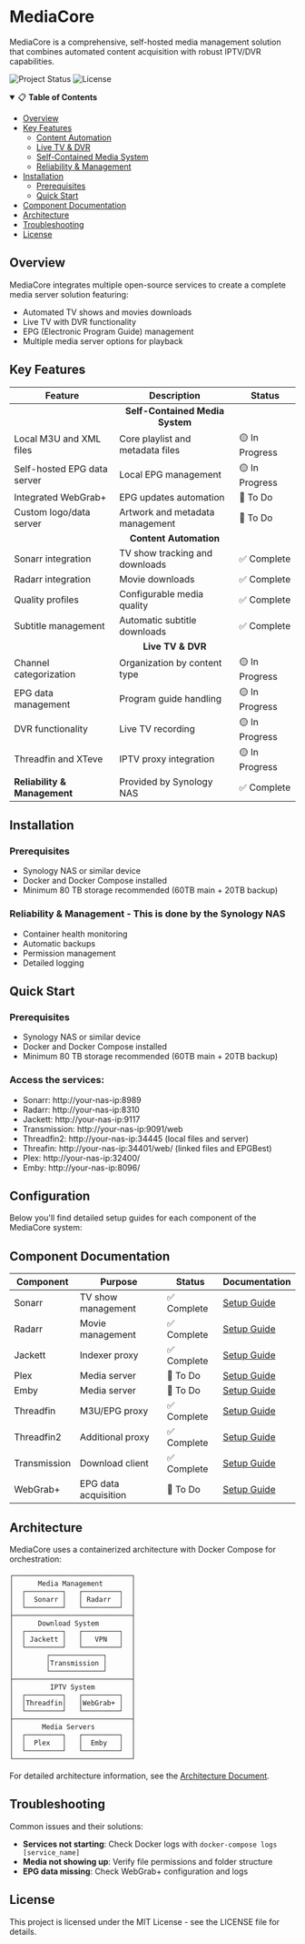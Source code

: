 # MediaCore

MediaCore is a comprehensive, self-hosted media management solution that combines automated content acquisition with robust IPTV/DVR capabilities.

![Project Status](https://img.shields.io/badge/status-beta-yellow)
![License](https://img.shields.io/badge/license-MIT-blue)

<details open>
<summary>📋 <b>Table of Contents</b></summary>

- [Overview](#overview)
- [Key Features](#key-features)
  - [Content Automation](#content-automation)
  - [Live TV & DVR](#live-tv--dvr)
  - [Self-Contained Media System](#self-contained-media-system)
  - [Reliability & Management](#reliability--management)
- [Installation](#installation)
  - [Prerequisites](#prerequisites)
  - [Quick Start](#quick-start)
- [Component Documentation](#component-documentation)
- [Architecture](#architecture)
- [Troubleshooting](#troubleshooting)
- [License](#license)
</details>

## Overview

MediaCore integrates multiple open-source services to create a complete media server solution featuring:
- Automated TV shows and movies downloads
- Live TV with DVR functionality
- EPG (Electronic Program Guide) management
- Multiple media server options for playback

## Key Features

| Feature | Description | Status |
|---------|-------------|--------|
| | <div align="center">**Self-Contained Media System**</div> | |
| Local M3U and XML files | Core playlist and metadata files | 🟡 In Progress |
| Self-hosted EPG data server | Local EPG management | 🟡 In Progress |
| Integrated WebGrab+ | EPG updates automation | 🔴 To Do |
| Custom logo/data server | Artwork and metadata management | 🔴 To Do |
| |  <div align="center">**Content Automation**</div> | |
| Sonarr integration | TV show tracking and downloads | ✅ Complete |
| Radarr integration | Movie downloads | ✅ Complete |
| Quality profiles | Configurable media quality | ✅ Complete |
| Subtitle management | Automatic subtitle downloads | ✅ Complete |
| | <div align="center">**Live TV & DVR**</div> | |
| Channel categorization | Organization by content type | 🟡 In Progress |
| EPG data management | Program guide handling | 🟡 In Progress |
| DVR functionality | Live TV recording | 🟡 In Progress |
| Threadfin and XTeve | IPTV proxy integration | 🟡 In Progress |
| **Reliability & Management** | Provided by Synology NAS | ✅ Complete |

## Installation

### Prerequisites
- Synology NAS or similar device
- Docker and Docker Compose installed
- Minimum 80 TB storage recommended (60TB main + 20TB backup)


### Reliability & Management - This is done by the Synology NAS
- Container health monitoring
- Automatic backups
- Permission management
- Detailed logging

## Quick Start

### Prerequisites
- Synology NAS or similar device
- Docker and Docker Compose installed
- Minimum 80 TB storage recommended (60TB main + 20TB backup)

### Access the services:
- Sonarr: http://your-nas-ip:8989
- Radarr: http://your-nas-ip:8310
- Jackett: http://your-nas-ip:9117
- Transmission: http://your-nas-ip:9091/web
- Threadfin2: http://your-nas-ip:34445 (local files and server)
- Threafin: http://your-nas-ip:34401/web/ (linked files and EPGBest)
- Plex: http://your-nas-ip:32400/
- Emby: http://your-nas-ip:8096/

## Configuration
Below you'll find detailed setup guides for each component of the MediaCore system:

## Component Documentation

| Component | Purpose | Status | Documentation |
|-----------|---------|--------|---------------|
| Sonarr | TV show management | ✅ Complete | [Setup Guide](./docs/sonarr-setup.md) |
| Radarr | Movie management | ✅ Complete | [Setup Guide](./docs/radarr-setup.md) |
| Jackett | Indexer proxy | ✅ Complete | [Setup Guide](./docs/jackett-setup.md) |
| Plex | Media server | 🔴 To Do | [Setup Guide](./docs/plex-setup.md) |
| Emby | Media server | 🔴 To Do | [Setup Guide](./docs/emby-setup.md) |
| Threadfin | M3U/EPG proxy | ✅ Complete | [Setup Guide](./docs/threadfin-setup.md) |
| Threadfin2 | Additional proxy | ✅ Complete | [Setup Guide](./docs/threadfin2-setup.md) |
| Transmission | Download client | ✅ Complete | [Setup Guide](./docs/transmission-setup.md) |
| WebGrab+ | EPG data acquisition | 🔴 To Do | [Setup Guide](./docs/webgrab-setup.md) |

## Architecture

MediaCore uses a containerized architecture with Docker Compose for orchestration:

```
┌─────────────────────────────┐
│      Media Management       │
│  ┌─────────┐   ┌─────────┐  │
│  │  Sonarr │   │ Radarr  │  │
│  └─────────┘   └─────────┘  │
├─────────────────────────────┤
│      Download System        │
│  ┌─────────┐   ┌─────────┐  │
│  │ Jackett │   │   VPN   │  │
│  └─────────┘   └─────────┘  │
│        ┌─────────────┐      │
│        │Transmission │      │
│        └─────────────┘      │
├─────────────────────────────┤
│         IPTV System         │
│  ┌─────────┐   ┌─────────┐  │
│  │Threadfin│   │WebGrab+ │  │
│  └─────────┘   └─────────┘  │
├─────────────────────────────┤
│       Media Servers         │
│  ┌─────────┐   ┌─────────┐  │
│  │  Plex   │   │  Emby   │  │
│  └─────────┘   └─────────┘  │
└─────────────────────────────┘
```

For detailed architecture information, see the [Architecture Document](./docs/architecture.md).

## Troubleshooting

Common issues and their solutions:

- **Services not starting**: Check Docker logs with `docker-compose logs [service_name]`
- **Media not showing up**: Verify file permissions and folder structure
- **EPG data missing**: Check WebGrab+ configuration and logs

## License
This project is licensed under the MIT License - see the LICENSE file for details.
